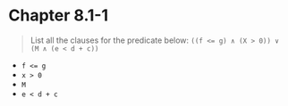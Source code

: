# Chapter 8.1-1

> List all the clauses for the predicate below: `((f <= g) ∧ (X > 0)) ∨ (M ∧ (e < d + c))`

- `f <= g`
- `x > 0`
- `M`
- `e < d + c`
